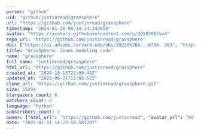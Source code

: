 ```yaml
---
parser: "github"
uid: "github/justinread/gravsphere"
url: "https://github.com/justinread/gravsphere"
timestamp: "2024-01-28 00:34:14.242658"
avatar: "https://avatars.githubusercontent.com/u/3018208?v=4"
repo_url: "https://github.com/justinread/gravsphere"
doi: ["https://ui.adsabs.harvard.edu/abs/2023A%26A...678A..38J", "https://ui.adsabs.harvard.edu/abs/2017MNRAS.471.4541R", "https://ui.adsabs.harvard.edu/abs/2023ascl.soft12009R/abstract"]
title: "GravSphere: Jeans modeling code"
name: "gravsphere"
full_name: "justinread/gravsphere"
html_url: "https://github.com/justinread/gravsphere"
created_at: "2020-10-13T22:09:48Z"
updated_at: "2023-06-21T13:05:57Z"
clone_url: "https://github.com/justinread/gravsphere.git"
size: 55894
stargazers_count: 6
watchers_count: 6
language: "Python"
subscribers_count: 2
owner: {"html_url": "https://github.com/justinread", "avatar_url": "https://avatars.githubusercontent.com/u/3018208?v=4", "login": "justinread", "type": "User"}
date: "2025-01-11 14:23:58.581207"
---
```

